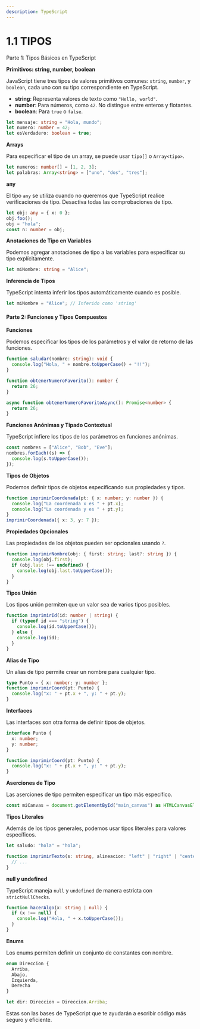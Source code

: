 ```yaml
---
description: TypeScript
---
```


# 1.1 TIPOS

Parte 1: Tipos Básicos en TypeScript

**Primitivos: string, number, boolean**

JavaScript tiene tres tipos de valores primitivos comunes: `string`, `number`, y `boolean`, cada uno con su tipo correspondiente en TypeScript.

* **string**: Representa valores de texto como `"Hello, world"`.
* **number**: Para números, como `42`. No distingue entre enteros y flotantes.
* **boolean**: Para `true` o `false`.

```typescript
let mensaje: string = "Hola, mundo";
let numero: number = 42;
let esVerdadero: boolean = true;
```

**Arrays**

Para especificar el tipo de un array, se puede usar `tipo[]` o `Array<tipo>`.

```typescript
let numeros: number[] = [1, 2, 3];
let palabras: Array<string> = ["uno", "dos", "tres"];
```

**any**

El tipo `any` se utiliza cuando no queremos que TypeScript realice verificaciones de tipo. Desactiva todas las comprobaciones de tipo.

```typescript
let obj: any = { x: 0 };
obj.foo();
obj = "hola";
const n: number = obj;
```

**Anotaciones de Tipo en Variables**

Podemos agregar anotaciones de tipo a las variables para especificar su tipo explícitamente.

```typescript
let miNombre: string = "Alice";
```

**Inferencia de Tipos**

TypeScript intenta inferir los tipos automáticamente cuando es posible.

```typescript
let miNombre = "Alice"; // Inferido como 'string'
```

#### Parte 2: Funciones y Tipos Compuestos

**Funciones**

Podemos especificar los tipos de los parámetros y el valor de retorno de las funciones.

```typescript
function saludar(nombre: string): void {
  console.log("Hola, " + nombre.toUpperCase() + "!!");
}

function obtenerNumeroFavorito(): number {
  return 26;
}

async function obtenerNumeroFavoritoAsync(): Promise<number> {
  return 26;
}
```

**Funciones Anónimas y Tipado Contextual**

TypeScript infiere los tipos de los parámetros en funciones anónimas.

```typescript
const nombres = ["Alice", "Bob", "Eve"];
nombres.forEach((s) => {
  console.log(s.toUpperCase());
});
```

**Tipos de Objetos**

Podemos definir tipos de objetos especificando sus propiedades y tipos.

```typescript
function imprimirCoordenada(pt: { x: number; y: number }) {
  console.log("La coordenada x es " + pt.x);
  console.log("La coordenada y es " + pt.y);
}
imprimirCoordenada({ x: 3, y: 7 });
```

**Propiedades Opcionales**

Las propiedades de los objetos pueden ser opcionales usando `?`.

```typescript
function imprimirNombre(obj: { first: string; last?: string }) {
  console.log(obj.first);
  if (obj.last !== undefined) {
    console.log(obj.last.toUpperCase());
  }
}
```

**Tipos Unión**

Los tipos unión permiten que un valor sea de varios tipos posibles.

```typescript
function imprimirId(id: number | string) {
  if (typeof id === "string") {
    console.log(id.toUpperCase());
  } else {
    console.log(id);
  }
}
```

**Alias de Tipo**

Un alias de tipo permite crear un nombre para cualquier tipo.

```typescript
type Punto = { x: number; y: number };
function imprimirCoord(pt: Punto) {
  console.log("x: " + pt.x + ", y: " + pt.y);
}
```

**Interfaces**

Las interfaces son otra forma de definir tipos de objetos.

```typescript
interface Punto {
  x: number;
  y: number;
}

function imprimirCoord(pt: Punto) {
  console.log("x: " + pt.x + ", y: " + pt.y);
}
```

**Aserciones de Tipo**

Las aserciones de tipo permiten especificar un tipo más específico.

```typescript
const miCanvas = document.getElementById("main_canvas") as HTMLCanvasElement;
```

**Tipos Literales**

Además de los tipos generales, podemos usar tipos literales para valores específicos.

```typescript
let saludo: "hola" = "hola";

function imprimirTexto(s: string, alineacion: "left" | "right" | "center") {
  // ...
}
```

**null y undefined**

TypeScript maneja `null` y `undefined` de manera estricta con `strictNullChecks`.

```typescript
function hacerAlgo(x: string | null) {
  if (x !== null) {
    console.log("Hola, " + x.toUpperCase());
  }
}
```

**Enums**

Los enums permiten definir un conjunto de constantes con nombre.

```typescript
enum Direccion {
  Arriba,
  Abajo,
  Izquierda,
  Derecha
}

let dir: Direccion = Direccion.Arriba;
```

Estas son las bases de TypeScript que te ayudarán a escribir código más seguro y eficiente.
